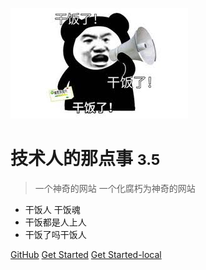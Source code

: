 <!-- _coverage.md -->

![logo](干饭人-1.jpeg)

# 技术人的那点事 <small>3.5</small>

> 一个神奇的网站
> 一个化腐朽为神奇的网站

- 干饭人 干饭魂
- 干饭都是人上人
- 干饭了吗干饭人

[GitHub](https://github.com/docsifyjs/docsify/)
[Get Started](https://lylgzk.github.io/zhangkui/#/readme)
[Get Started-local](http://localhost:3000/#/readme)
